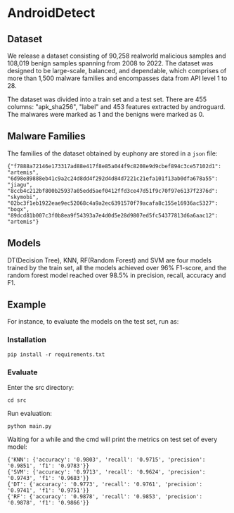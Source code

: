 # AndroidDetect

## Dataset
We release a dataset consisting of 90,258 realworld malicious samples and 108,019 benign samples spanning from 2008 to 2022. 
The dataset was designed to be large-scale, balanced, and dependable, which comprises of more than 1,500 malware families and 
encompasses data from API level 1 to 28.

The dataset was divided into a train set and a test set. There are 455 columns: "apk_sha256", "label" and 453 features extracted by androguard. The malwares were marked as 1 and the benigns were marked as 0.

## Malware Families
The families of the dataset obtained by euphony are stored in a `json` file:
```
{"f7888a72146e173317ad88e417f8e85a044f9c8208e9d9cbef894c3ce57102d1": "artemis", "6d98e89888eb41c9a2c24d8dd4f292d4d84d7221c21efa101f13ab0dfa678a55": "jiagu", "8ccb4c212bf800b25937a05edd5aef0412ffd3ce47d51f9c70f97e6137f2376d": "skymobi", "02bc3f1eb1922eae9ec52068c4a9a2ec6391570f79acafa8c155e16936ac5327": "boqx", "89dcd81b007c3f0b8ea9f54393a7e4d0d5e28d9807ed5fc54377813d6a6aac12": "artemis"} 
```

## Models
DT(Decision Tree), KNN, RF(Random Forest) and SVM are four models trained by the train set, all the models achieved over 96% F1-score, and the random forest model reached over 98.5% in precision, recall, accuracy and F1.

## Example
For instance, to evaluate the models on the test set, run as:

### Installation
```shell
pip install -r requirements.txt 
```

### Evaluate
Enter the src directory:
```shell
cd src
```

Run evaluation:
```shell
python main.py
```

Waiting for a while and the cmd will print the metrics on test set of every model:
```
{'KNN': {'accuracy': '0.9803', 'recall': '0.9715', 'precision': '0.9851', 'f1': '0.9783'}}
{'SVM': {'accuracy': '0.9713', 'recall': '0.9624', 'precision': '0.9743', 'f1': '0.9683'}}
{'DT': {'accuracy': '0.9773', 'recall': '0.9761', 'precision': '0.9741', 'f1': '0.9751'}}
{'RF': {'accuracy': '0.9878', 'recall': '0.9853', 'precision': '0.9878', 'f1': '0.9866'}}
```
